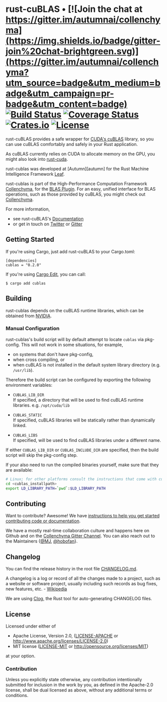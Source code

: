 # rust-cuBLAS • [![Join the chat at https://gitter.im/autumnai/collenchyma](https://img.shields.io/badge/gitter-join%20chat-brightgreen.svg)](https://gitter.im/autumnai/collenchyma?utm_source=badge&utm_medium=badge&utm_campaign=pr-badge&utm_content=badge) [![Build Status](https://travis-ci.org/autumnai/rust-cublas.svg?branch=master)](https://travis-ci.org/autumnai/rust-cublas) [![Coverage Status](https://coveralls.io/repos/autumnai/rust-cublas/badge.svg?branch=master&service=github)](https://coveralls.io/github/autumnai/rust-cublas?branch=master) [![Crates.io](http://meritbadge.herokuapp.com/cublas)](https://crates.io/crates/cublas) [![License](https://img.shields.io/crates/l/cublas.svg)](LICENSE)

rust-cuBLAS provides a safe wrapper for [CUDA's cuBLAS][cublas] library, so you
can use cuBLAS comfortably and safely in your Rust application.

As cuBLAS currently relies on CUDA to allocate memory on the GPU, you might also
look into [rust-cuda][rust-cuda].

rust-cublas was developed at [Autumn][autumn] for the Rust Machine Intelligence
Framework [Leaf][leaf].

rust-cublas is part of the High-Performance Computation Framework [Collenchyma][collenchyma], for the
[BLAS Plugin][plugin]. For an easy, unified interface for BLAS operations, such as those provided by
cuBLAS, you might check out [Collenchyma][collenchyma].

For more information,

* see rust-cuBLAS's [Documentation](http://autumnai.github.io/rust-cublas)
* or get in touch on [Twitter][twitter-autumn] or [Gitter][gitter-collenchyma]

[cublas]: https://developer.nvidia.com/cublas
[rust-cuda]: https://github.com/autumnai/rust-cuda
[collenchyma]: https://github.com/autumnai/collenchyma
[plugin]: https://github.com/autumnai/collenchyma-blas
[leaf]: https://github.com/autumnai/leaf
[twitter-autumn]: https://twitter.com/autumn_eng

## Getting Started

If you're using Cargo, just add rust-cuBLAS to your Cargo.toml:

    [dependencies]
    cublas = "0.2.0"

If you're using [Cargo Edit][cargo-edit], you can call:

    $ cargo add cublas

[cargo-edit]: https://github.com/killercup/cargo-edit

## Building

rust-cublas depends on the cuBLAS runtime libraries,
which can be obtained from [NVIDIA](https://developer.nvidia.com/cublas).

### Manual Configuration

rust-cublas's build script will by default attempt to locate `cublas` via pkg-config.
This will not work in some situations, for example,
* on systems that don't have pkg-config,
* when cross compiling, or
* when cuBLAS is not installed in the default system library directory (e.g. `/usr/lib`).

Therefore the build script can be configured by exporting the following environment variables:

* `CUBLAS_LIB_DIR`<br/>
If specified, a directory that will be used to find cuBLAS runtime libraries.
e.g. `/opt/cuda/lib`

* `CUBLAS_STATIC`<br/>
If specified, cuBLAS libraries will be statically rather than dynamically linked.

* `CUBLAS_LIBS`<br/>
If specified, will be used to find cuBLAS libraries under a different name.

If either `CUBLAS_LIB_DIR` or `CUBLAS_INCLUDE_DIR` are specified, then the build script will skip the pkg-config step.

If your also need to run the compiled binaries yourself, make sure that they are available:
```sh
# Linux; for other platforms consult the instructions that come with cuBLAS
cd <cublas_installpath>
export LD_LIBRARY_PATH=`pwd`:$LD_LIBRARY_PATH
```

## Contributing

Want to contribute? Awesome! We have
[instructions to help you get started contributing code or documentation][contributing].

We have a mostly real-time collaboration culture and happens here on Github and
on the [Collenchyma Gitter Channel][gitter-collenchyma].
You can also reach out to the Maintainers
{[@MJ][mj], [@hobofan][hobofan]}.

[contributing]: CONTRIBUTING.md
[gitter-collenchyma]: https://gitter.im/autumnai/collenchyma
[mj]: https://twitter.com/mjhirn
[hobofan]: https://twitter.com/hobofan

## Changelog

You can find the release history in the root file [CHANGELOG.md][changelog].

A changelog is a log or record of all the changes made to a project, such as a website or software project, usually including such records as bug fixes, new features, etc. - [Wikipedia][changelog-quote]

We are using [Clog][clog], the Rust tool for auto-generating CHANGELOG files.

[changelog]: CHANGELOG.md
[changelog-quote]: https://en.wikipedia.org/wiki/Changelog
[Clog]: https://github.com/clog-tool/clog-cli

## License

Licensed under either of

 * Apache License, Version 2.0, ([LICENSE-APACHE](LICENSE-APACHE) or http://www.apache.org/licenses/LICENSE-2.0)
 * MIT license ([LICENSE-MIT](LICENSE-MIT) or http://opensource.org/licenses/MIT)

at your option.

### Contribution

Unless you explicitly state otherwise, any contribution intentionally submitted
for inclusion in the work by you, as defined in the Apache-2.0 license, shall be dual licensed as above, without any
additional terms or conditions.
